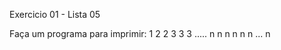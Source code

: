 Exercicio 01 - Lista 05

Faça um programa para imprimir:
    1
    2   2
    3   3   3
    .....
    n   n   n   n   n   n  ... n

